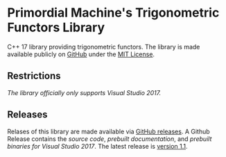 # Primordial Machine's Trigonometric Functors Library
C++ 17 library providing trigonometric functors.
The library is made available publicly on [GitHub](https://github.com/primordialmachine/trigonometric-functors) under the [MIT License](https://github.com/primordialmachine/trigonometric-functors/blob/master/LICENSE).

## Restrictions
*The library officially only supports Visual Studio 2017.*

## Releases
Relases of this library are made available via [GitHub releases](https://github.com/primordialmachine/trigonometric-functors/releases/). A Github Release contains the *source code*, *prebuilt documentation*, and *prebuilt binaries for Visual Studio 2017*. The latest release is [version 1.1](https://github.com/primordialmachine/trigonometric-functors/releases/latest).
